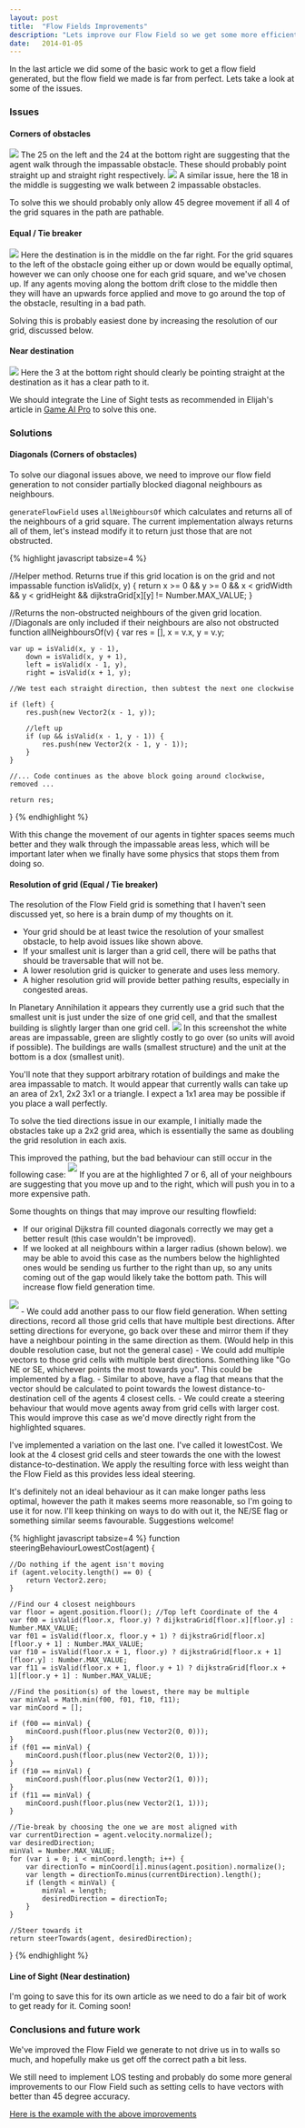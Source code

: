 ```yaml
---
layout: post
title:  "Flow Fields Improvements"
description: "Lets improve our Flow Field so we get some more efficient movement"
date:   2014-01-05
---
```


In the last article we did some of the basic work to get a flow field generated, but the flow field we made is far from perfect. Lets take a look at some of the issues.

### Issues

#### Corners of obstacles
<img class="inline" src="/images/2014-01-05/corner.png" />
The 25 on the left and the 24 at the bottom right are suggesting that the agent walk through the impassable obstacle. These should probably point straight up and straight right respectively.

<img class="inline" src="/images/2014-01-05/tight-diagonal.png" />
A similar issue, here the 18 in the middle is suggesting we walk between 2 impassable obstacles.

To solve this we should probably only allow 45 degree movement if all 4 of the grid squares in the path are pathable.

#### Equal / Tie breaker
<img class="inline" src="/images/2014-01-05/equal.png" />
Here the destination is in the middle on the far right.
For the grid squares to the left of the obstacle going either up or down would be equally optimal, however we can only choose one for each grid square, and we've chosen up.
If any agents moving along the bottom drift close to the middle then they will have an upwards force applied and move to go around the top of the obstacle, resulting in a bad path.

Solving this is probably easiest done by increasing the resolution of our grid, discussed below.

#### Near destination
<img class="inline" src="/images/2014-01-05/near-destination.png" />
Here the 3 at the bottom right should clearly be pointing straight at the destination as it has a clear path to it.

We should integrate the Line of Sight tests as recommended in Elijah's article in [Game AI Pro] to solve this one.

[Game AI Pro]: http://www.gameaipro.com/

### Solutions

#### Diagonals (Corners of obstacles)

To solve our diagonal issues above, we need to improve our flow field generation to not consider partially blocked diagonal neighbours as neighbours.

`generateFlowField` uses `allNeighboursOf` which calculates and returns all of the neighbours of a grid square.
The current implementation always returns all of them, let's instead modify it to return just those that are not obstructed.

{% highlight javascript tabsize=4 %}

//Helper method. Returns true if this grid location is on the grid and not impassable
function isValid(x, y) {
	return x >= 0 && y >= 0 && x < gridWidth && y < gridHeight && dijkstraGrid[x][y] != Number.MAX_VALUE;
}

//Returns the non-obstructed neighbours of the given grid location.
//Diagonals are only included if their neighbours are also not obstructed
function allNeighboursOf(v) {
	var res = [],
		x = v.x,
		y = v.y;

	var up = isValid(x, y - 1),
		down = isValid(x, y + 1),
		left = isValid(x - 1, y),
		right = isValid(x + 1, y);

	//We test each straight direction, then subtest the next one clockwise

	if (left) {
		res.push(new Vector2(x - 1, y));

		//left up
		if (up && isValid(x - 1, y - 1)) {
			res.push(new Vector2(x - 1, y - 1));
		}
	}

	//... Code continues as the above block going around clockwise, removed ...

	return res;
}
{% endhighlight %}

With this change the movement of our agents in tighter spaces seems much better and they walk through the impassable areas less, which will be important later when we finally have some physics that stops them from doing so.

#### Resolution of grid (Equal / Tie breaker)

The resolution of the Flow Field grid is something that I haven't seen discussed yet, so here is a brain dump of my thoughts on it.

- Your grid should be at least twice the resolution of your smallest obstacle, to help avoid issues like shown above.
- If your smallest unit is larger than a grid cell, there will be paths that should be traversable that will not be.
- A lower resolution grid is quicker to generate and uses less memory.
- A higher resolution grid will provide better pathing results, especially in congested areas.

In Planetary Annihilation it appears they currently use a grid such that the smallest unit is just under the size of one grid cell, and that the smallest building is slightly larger than one grid cell.
<img class="inline" src="/images/2014-01-05/pa.png" />
In this screenshot the white areas are impassable, green are slightly costly to go over (so units will avoid if possible). The buildings are walls (smallest structure) and the unit at the bottom is a dox (smallest unit).

You'll note that they support arbitrary rotation of buildings and make the area impassable to match. It would appear that currently walls can take up an area of 2x1, 2x2 3x1 or a triangle. I expect a 1x1 area may be possible if you place a wall perfectly.

To solve the tied directions issue in our example, I initially made the obstacles take up a 2x2 grid area, which is essentially the same as doubling the grid resolution in each axis.

This improved the pathing, but the bad behaviour can still occur in the following case:
<img class="inline" style="padding-bottom: 10px" src="/images/2014-01-05/drift.png" />
If you are at the highlighted 7 or 6, all of your neighbours are suggesting that you move up and to the right, which will push you in to a more expensive path.

Some thoughts on things that may improve our resulting flowfield:

- If our original Dijkstra fill counted diagonals correctly we may get a better result (this case wouldn't be improved).
- If we looked at all neighbours within a larger radius (shown below). we may be able to avoid this case as the numbers below the highlighted ones would be sending us further to the right than up, so any units coming out of the gap would likely take the bottom path. This will increase flow field generation time.
<img class="inline" style="padding-bottom: 10px" src="/images/2014-01-05/bigger-radius.png" />
- We could add another pass to our flow field generation. When setting directions, record all those grid cells that have multiple best directions. After setting directions for everyone, go back over these and mirror them if they have a neighbour pointing in the same direction as them. (Would help in this double resolution case, but not the general case)
- We could add multiple vectors to those grid cells with multiple best directions. Something like "Go NE or SE, whichever points the most towards you". This could be implemented by a flag.
- Similar to above, have a flag that means that the vector should be calculated to point towards the lowest distance-to-destination cell of the agents 4 closest cells.
- We could create a steering behaviour that would move agents away from grid cells with larger cost. This would improve this case as we'd move directly right from the highlighted squares.

I've implemented a variation on the last one. I've called it lowestCost. We look at the 4 closest grid cells and steer towards the one with the lowest distance-to-destination. We apply the resulting force with less weight than the Flow Field as this provides less ideal steering.

It's definitely not an ideal behaviour as it can make longer paths less optimal, however the path it makes seems more reasonable, so I'm going to use it for now. I'll keep thinking on ways to do with out it, the NE/SE flag or something similar seems favourable. Suggestions welcome!

{% highlight javascript tabsize=4 %}
function steeringBehaviourLowestCost(agent) {

	//Do nothing if the agent isn't moving
	if (agent.velocity.length() == 0) {
		return Vector2.zero;
	}

	//Find our 4 closest neighbours
	var floor = agent.position.floor(); //Top left Coordinate of the 4
	var f00 = isValid(floor.x, floor.y) ? dijkstraGrid[floor.x][floor.y] : Number.MAX_VALUE;
	var f01 = isValid(floor.x, floor.y + 1) ? dijkstraGrid[floor.x][floor.y + 1] : Number.MAX_VALUE;
	var f10 = isValid(floor.x + 1, floor.y) ? dijkstraGrid[floor.x + 1][floor.y] : Number.MAX_VALUE;
	var f11 = isValid(floor.x + 1, floor.y + 1) ? dijkstraGrid[floor.x + 1][floor.y + 1] : Number.MAX_VALUE;

	//Find the position(s) of the lowest, there may be multiple
	var minVal = Math.min(f00, f01, f10, f11);
	var minCoord = [];

	if (f00 == minVal) {
		minCoord.push(floor.plus(new Vector2(0, 0)));
	}
	if (f01 == minVal) {
		minCoord.push(floor.plus(new Vector2(0, 1)));
	}
	if (f10 == minVal) {
		minCoord.push(floor.plus(new Vector2(1, 0)));
	}
	if (f11 == minVal) {
		minCoord.push(floor.plus(new Vector2(1, 1)));
	}

	//Tie-break by choosing the one we are most aligned with
	var currentDirection = agent.velocity.normalize();
	var desiredDirection;
	minVal = Number.MAX_VALUE;
	for (var i = 0; i < minCoord.length; i++) {
		var directionTo = minCoord[i].minus(agent.position).normalize();
		var length = directionTo.minus(currentDirection).length();
		if (length < minVal) {
			minVal = length;
			desiredDirection = directionTo;
		}
	}

	//Steer towards it
	return steerTowards(agent, desiredDirection);
}
{% endhighlight %}


#### Line of Sight (Near destination)

I'm going to save this for its own article as we need to do a fair bit of work to get ready for it. Coming soon!

### Conclusions and future work

We've improved the Flow Field we generate to not drive us in to walls so much, and hopefully make us get off the correct path a bit less.

We still need to implement LOS testing and probably do some more general improvements to our Flow Field such as setting cells to have vectors with better than 45 degree accuracy.

[Here is the example with the above improvements]

[Here is the example with the above improvements]: /examples/5-flow-field-improvements/index.html

